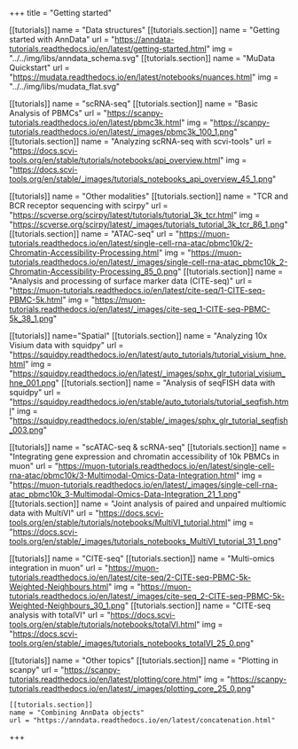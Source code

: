 +++
title = "Getting started"

[[tutorials]]
	name = "Data structures"
	[[tutorials.section]]
	name = "Getting started with AnnData"
	url = "https://anndata-tutorials.readthedocs.io/en/latest/getting-started.html"
	img = "../../img/libs/anndata_schema.svg"
	[[tutorials.section]]
	name = "MuData Quickstart"
	url = "https://mudata.readthedocs.io/en/latest/notebooks/nuances.html"
	img = "../../img/libs/mudata_flat.svg"

[[tutorials]]
	name = "scRNA-seq"
	[[tutorials.section]]
	name = "Basic Analysis of PBMCs"
	url = "https://scanpy-tutorials.readthedocs.io/en/latest/pbmc3k.html"
	img = "https://scanpy-tutorials.readthedocs.io/en/latest/_images/pbmc3k_100_1.png"
	[[tutorials.section]]
	name = "Analyzing scRNA-seq with scvi-tools"
	url = "https://docs.scvi-tools.org/en/stable/tutorials/notebooks/api_overview.html"
	img = "https://docs.scvi-tools.org/en/stable/_images/tutorials_notebooks_api_overview_45_1.png"

[[tutorials]]
	name = "Other modalities"
	[[tutorials.section]]
	name = "TCR and BCR receptor sequencing with scirpy"
	url = "https://scverse.org/scirpy/latest/tutorials/tutorial_3k_tcr.html"
	img = "https://scverse.org/scirpy/latest/_images/tutorials_tutorial_3k_tcr_86_1.png"
	[[tutorials.section]]
	name = "ATAC-seq"
	url = "https://muon-tutorials.readthedocs.io/en/latest/single-cell-rna-atac/pbmc10k/2-Chromatin-Accessibility-Processing.html"
	img = "https://muon-tutorials.readthedocs.io/en/latest/_images/single-cell-rna-atac_pbmc10k_2-Chromatin-Accessibility-Processing_85_0.png"
	[[tutorials.section]]
	name = "Analysis and processing of surface marker data (CITE-seq)"
	url = "https://muon-tutorials.readthedocs.io/en/latest/cite-seq/1-CITE-seq-PBMC-5k.html"
	img = "https://muon-tutorials.readthedocs.io/en/latest/_images/cite-seq_1-CITE-seq-PBMC-5k_38_1.png"

[[tutorials]]
	name="Spatial"
	[[tutorials.section]]
	name = "Analyzing 10x Visium data with squidpy"
	url = "https://squidpy.readthedocs.io/en/latest/auto_tutorials/tutorial_visium_hne.html"
	img = "https://squidpy.readthedocs.io/en/latest/_images/sphx_glr_tutorial_visium_hne_001.png"
	[[tutorials.section]]
	name = "Analysis of seqFISH data with squidpy"
	url = "https://squidpy.readthedocs.io/en/stable/auto_tutorials/tutorial_seqfish.html"
	img = "https://squidpy.readthedocs.io/en/stable/_images/sphx_glr_tutorial_seqfish_003.png"

[[tutorials]]
	name = "scATAC-seq & scRNA-seq"
	[[tutorials.section]]
	name = "Integrating gene expression and chromatin accessibility of 10k PBMCs in muon"
	url = "https://muon-tutorials.readthedocs.io/en/latest/single-cell-rna-atac/pbmc10k/3-Multimodal-Omics-Data-Integration.html"
	img = "https://muon-tutorials.readthedocs.io/en/latest/_images/single-cell-rna-atac_pbmc10k_3-Multimodal-Omics-Data-Integration_21_1.png"
	[[tutorials.section]]
	name = "Joint analysis of paired and unpaired multiomic data with MultiVI"
	url = "https://docs.scvi-tools.org/en/stable/tutorials/notebooks/MultiVI_tutorial.html"
	img = "https://docs.scvi-tools.org/en/stable/_images/tutorials_notebooks_MultiVI_tutorial_31_1.png"

[[tutorials]]
	name = "CITE-seq"
	[[tutorials.section]]
	name = "Multi-omics integration in muon"
	url = "https://muon-tutorials.readthedocs.io/en/latest/cite-seq/2-CITE-seq-PBMC-5k-Weighted-Neighbours.html"
	img = "https://muon-tutorials.readthedocs.io/en/latest/_images/cite-seq_2-CITE-seq-PBMC-5k-Weighted-Neighbours_30_1.png"
	[[tutorials.section]]
	name = "CITE-seq analysis with totalVI"
	url = "https://docs.scvi-tools.org/en/stable/tutorials/notebooks/totalVI.html"
	img = "https://docs.scvi-tools.org/en/stable/_images/tutorials_notebooks_totalVI_25_0.png"

[[tutorials]]
	name = "Other topics"
	[[tutorials.section]]
	name = "Plotting in scanpy"
	url = "https://scanpy-tutorials.readthedocs.io/en/latest/plotting/core.html"
	img = "https://scanpy-tutorials.readthedocs.io/en/latest/_images/plotting_core_25_0.png"

	[[tutorials.section]]
	name = "Combining AnnData objects"
	url = "https://anndata.readthedocs.io/en/latest/concatenation.html"

+++
